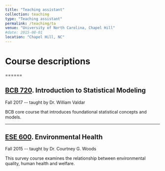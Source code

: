 ```yaml
---
title: "Teaching assistant"
collection: teaching
type: "Teaching assistant"
permalink: /teaching/ta
venue: "University of North Carolina, Chapel Hill"
#date: 2015-08-01
location: "Chapel Hill, NC"
---
```

# Course descriptions
======
## [BCB 720](https://bcb.unc.edu/current-course-schedule/#bcb720). Introduction to Statistical Modeling
Fall 2017 -- taught by Dr. William Valdar

BCB core course that introduces foundational statistical concepts and models.  

-------------

## [ESE 600](https://sph.unc.edu/envr/envr-courses-offered/). Environmental Health
Fall 2015 -- taught by Dr. Courtney G. Woods

This survey course examines the relationship between environmental quality, human health and welfare.  
